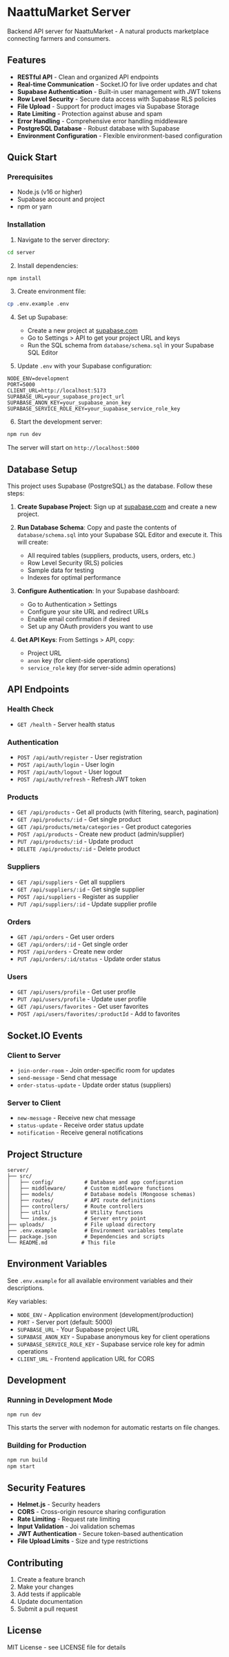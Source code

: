 # NaattuMarket Server

Backend API server for NaattuMarket - A natural products marketplace connecting farmers and consumers.

## Features

- **RESTful API** - Clean and organized API endpoints
- **Real-time Communication** - Socket.IO for live order updates and chat
- **Supabase Authentication** - Built-in user management with JWT tokens
- **Row Level Security** - Secure data access with Supabase RLS policies
- **File Upload** - Support for product images via Supabase Storage
- **Rate Limiting** - Protection against abuse and spam
- **Error Handling** - Comprehensive error handling middleware
- **PostgreSQL Database** - Robust database with Supabase
- **Environment Configuration** - Flexible environment-based configuration

## Quick Start

### Prerequisites

- Node.js (v16 or higher)
- Supabase account and project
- npm or yarn

### Installation

1. Navigate to the server directory:
```bash
cd server
```

2. Install dependencies:
```bash
npm install
```

3. Create environment file:
```bash
cp .env.example .env
```

4. Set up Supabase:
   - Create a new project at [supabase.com](https://supabase.com)
   - Go to Settings > API to get your project URL and keys
   - Run the SQL schema from `database/schema.sql` in your Supabase SQL Editor

5. Update `.env` with your Supabase configuration:
```env
NODE_ENV=development
PORT=5000
CLIENT_URL=http://localhost:5173
SUPABASE_URL=your_supabase_project_url
SUPABASE_ANON_KEY=your_supabase_anon_key
SUPABASE_SERVICE_ROLE_KEY=your_supabase_service_role_key
```

6. Start the development server:
```bash
npm run dev
```

The server will start on `http://localhost:5000`

## Database Setup

This project uses Supabase (PostgreSQL) as the database. Follow these steps:

1. **Create Supabase Project**: Sign up at [supabase.com](https://supabase.com) and create a new project.

2. **Run Database Schema**: Copy and paste the contents of `database/schema.sql` into your Supabase SQL Editor and execute it. This will create:
   - All required tables (suppliers, products, users, orders, etc.)
   - Row Level Security (RLS) policies
   - Sample data for testing
   - Indexes for optimal performance

3. **Configure Authentication**: In your Supabase dashboard:
   - Go to Authentication > Settings
   - Configure your site URL and redirect URLs
   - Enable email confirmation if desired
   - Set up any OAuth providers you want to use

4. **Get API Keys**: From Settings > API, copy:
   - Project URL
   - `anon` key (for client-side operations)
   - `service_role` key (for server-side admin operations)

## API Endpoints

### Health Check
- `GET /health` - Server health status

### Authentication
- `POST /api/auth/register` - User registration
- `POST /api/auth/login` - User login
- `POST /api/auth/logout` - User logout
- `POST /api/auth/refresh` - Refresh JWT token

### Products
- `GET /api/products` - Get all products (with filtering, search, pagination)
- `GET /api/products/:id` - Get single product
- `GET /api/products/meta/categories` - Get product categories
- `POST /api/products` - Create new product (admin/supplier)
- `PUT /api/products/:id` - Update product
- `DELETE /api/products/:id` - Delete product

### Suppliers
- `GET /api/suppliers` - Get all suppliers
- `GET /api/suppliers/:id` - Get single supplier
- `POST /api/suppliers` - Register as supplier
- `PUT /api/suppliers/:id` - Update supplier profile

### Orders
- `GET /api/orders` - Get user orders
- `GET /api/orders/:id` - Get single order
- `POST /api/orders` - Create new order
- `PUT /api/orders/:id/status` - Update order status

### Users
- `GET /api/users/profile` - Get user profile
- `PUT /api/users/profile` - Update user profile
- `GET /api/users/favorites` - Get user favorites
- `POST /api/users/favorites/:productId` - Add to favorites

## Socket.IO Events

### Client to Server
- `join-order-room` - Join order-specific room for updates
- `send-message` - Send chat message
- `order-status-update` - Update order status (suppliers)

### Server to Client
- `new-message` - Receive new chat message
- `status-update` - Receive order status update
- `notification` - Receive general notifications

## Project Structure

```
server/
├── src/
│   ├── config/          # Database and app configuration
│   ├── middleware/      # Custom middleware functions
│   ├── models/          # Database models (Mongoose schemas)
│   ├── routes/          # API route definitions
│   ├── controllers/     # Route controllers
│   ├── utils/           # Utility functions
│   └── index.js         # Server entry point
├── uploads/             # File upload directory
├── .env.example         # Environment variables template
├── package.json         # Dependencies and scripts
└── README.md           # This file
```

## Environment Variables

See `.env.example` for all available environment variables and their descriptions.

Key variables:
- `NODE_ENV` - Application environment (development/production)
- `PORT` - Server port (default: 5000)
- `SUPABASE_URL` - Your Supabase project URL
- `SUPABASE_ANON_KEY` - Supabase anonymous key for client operations
- `SUPABASE_SERVICE_ROLE_KEY` - Supabase service role key for admin operations
- `CLIENT_URL` - Frontend application URL for CORS

## Development

### Running in Development Mode
```bash
npm run dev
```

This starts the server with nodemon for automatic restarts on file changes.

### Building for Production
```bash
npm run build
npm start
```

## Security Features

- **Helmet.js** - Security headers
- **CORS** - Cross-origin resource sharing configuration
- **Rate Limiting** - Request rate limiting
- **Input Validation** - Joi validation schemas
- **JWT Authentication** - Secure token-based authentication
- **File Upload Limits** - Size and type restrictions

## Contributing

1. Create a feature branch
2. Make your changes
3. Add tests if applicable
4. Update documentation
5. Submit a pull request

## License

MIT License - see LICENSE file for details
